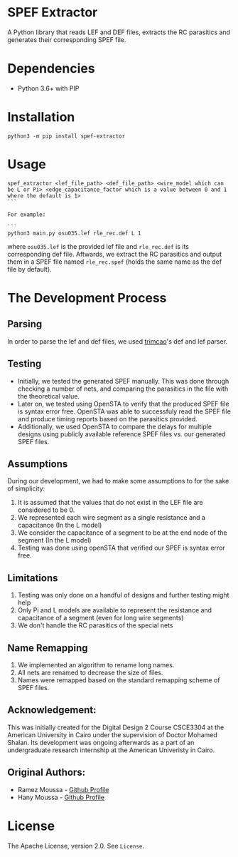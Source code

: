 # SPEF Extractor
A Python library that reads LEF and DEF files, extracts the RC parasitics and generates their corresponding SPEF file.

# Dependencies
* Python 3.6+ with PIP

# Installation
`python3 -m pip install spef-extractor`

# Usage
````
spef_extractor <lef_file_path> <def_file_path> <wire_model which can be L or Pi> <edge_capacitance_factor which is a value between 0 and 1 where the default is 1>
```

For example:

```
python3 main.py osu035.lef rle_rec.def L 1
````


where `osu035.lef` is the provided lef file and `rle_rec.def` is its corresponding def file. Aftwards, we extract the RC parasitics and output them in a SPEF file named `rle_rec.spef` (holds the same name as the def file by default).

# The Development Process
## Parsing
In order to parse the lef and def files, we used [trimcao](https://github.com/trimcao)'s def and lef parser.


## Testing
- Initially, we tested the generated SPEF manually. This was done through checking a number of nets, and comparing the parasitics in the file with the theoretical value.
- Later on, we tested using OpenSTA to verify that the produced SPEF file is syntax error free. OpenSTA was able to successfuly read the SPEF file and produce timing reports based on the parasitics provided.
- Additionally, we used OpenSTA to compare the delays for multiple designs using publicly available reference SPEF files vs. our generated SPEF files.

## Assumptions 
During our development, we had to make some assumptions to for the sake of simplicity:
  1. It is assumed that the values that do not exist in the LEF file are considered to be 0.
  2. We represented each wire segment as a single resistance and a capacitance (In the L model)
  3. We consider the capacitance of a segment to be at the end node of the segment (In the L model)
  4. Testing was done using openSTA that verified our SPEF is syntax error free.

## Limitations
  1. Testing was only done on a handful of designs and further testing might help
  2. Only Pi and L models are available to represent the resistance and capacitance of a segment (even for long wire segments)
  3. We don't handle the RC parasitics of the special nets
  
## Name Remapping
  1. We implemented an algorithm to rename long names.
  2. All nets are renamed to decrease the size of files.
  3. Names were remapped based on the standard remapping scheme of SPEF files.

## Acknowledgement:
  This was initially created for the Digital Design 2 Course CSCE3304 at the American University in Cairo under the supervision of Doctor Mohamed Shalan. Its development was ongoing afterwards as a part of an undergraduate research internship at the American Univeristy in Cairo.

## Original Authors:
  * Ramez Moussa - [Github Profile](https://github.com/ramezmoussa)
  * Hany Moussa - [Github Profile](https://github.com/hanymoussa)

# License
The Apache License, version 2.0. See `License`.
  
